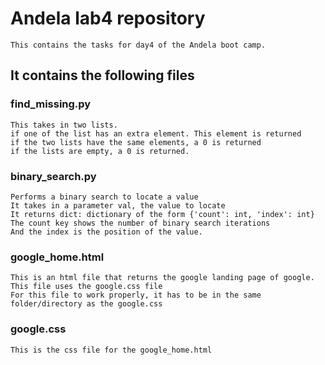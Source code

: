 # Andela lab4 repository
    This contains the tasks for day4 of the Andela boot camp.
    
## It contains the following files
### find_missing.py
    This takes in two lists. 
    if one of the list has an extra element. This element is returned
    if the two lists have the same elements, a 0 is returned
    if the lists are empty, a 0 is returned.
    
### binary_search.py
    Performs a binary search to locate a value 
    It takes in a parameter val, the value to locate
    It returns dict: dictionary of the form {'count': int, 'index': int}
    The count key shows the number of binary search iterations
    And the index is the position of the value.
    
### google_home.html
    This is an html file that returns the google landing page of google.
    This file uses the google.css file
    For this file to work properly, it has to be in the same folder/directory as the google.css
    
### google.css
    This is the css file for the google_home.html
